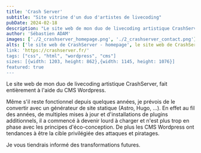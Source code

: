 ```yaml
---
title: 'Crash Server'
subtitle: "Site vitrine d'un duo d'artistes de livecoding"
pubDate: 2024-02-18
description: "Le site web de mon duo de livecoding artistique CrashServer, fait entièrement à l'aide du CMS Wordpress."
author: 'Sébastien ADAM'
images: ['./2_crashserver_homepage.png', './2_crashserver_contact.png']
alts: ['le site web de CrashServer - homepage', le site web de CrashServer - contact page']
link: 'https://crashserver.fr/'
tags: ["css", "html", "wordpress", "cms"]
sizes: [{width: 1203, height: 862},{width: 1145, height: 1076}]
featured: true
---
```


Le site web de mon duo de livecoding artistique CrashServer, fait entièrement à l'aide du CMS Wordpress.

Même s'il reste fonctionnel depuis quelques années, je prévois de le convertir avec un générateur de site statique (Astro, Hugo, ...).
En effet au fil des années, de multiples mises à jour et d'installations de plugins additionnels, il a commencé à devenir lourd à charger et n'est plus trop en phase avec les principes d'éco-conception.
De plus les CMS Wordpress ont tendances à être la cible privilégiée des attaques et piratages.

Je vous tiendrais informé des transformations futures.
